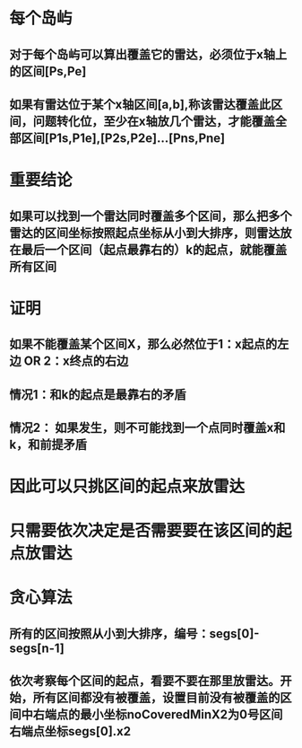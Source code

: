 # 每个岛屿
## 对于每个岛屿可以算出覆盖它的雷达，必须位于x轴上的区间[Ps,Pe]
## 如果有雷达位于某个x轴区间[a,b],称该雷达覆盖此区间，问题转化位，至少在x轴放几个雷达，才能覆盖全部区间[P1s,P1e],[P2s,P2e]...[Pns,Pne]

# 重要结论
## 如果可以找到一个雷达同时覆盖多个区间，那么把多个雷达的区间坐标按照起点坐标从小到大排序，则雷达放在最后一个区间（起点最靠右的）k的起点，就能覆盖所有区间
# 证明
## 如果不能覆盖某个区间X，那么必然位于1：x起点的左边 OR 2：x终点的右边
## 情况1：和k的起点是最靠右的矛盾
## 情况2： 如果发生，则不可能找到一个点同时覆盖x和k，和前提矛盾
# 因此可以只挑区间的起点来放雷达
# 只需要依次决定是否需要要在该区间的起点放雷达
# 贪心算法
## 所有的区间按照从小到大排序，编号：segs[0]-segs[n-1]
## 依次考察每个区间的起点，看要不要在那里放雷达。开始，所有区间都没有被覆盖，设置目前没有被覆盖的区间中右端点的最小坐标noCoveredMinX2为0号区间右端点坐标segs[0].x2


